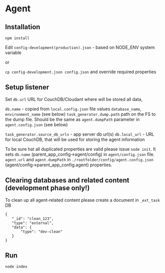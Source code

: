
Agent
=========


Installation
------------

`npm install`

Edit `config-development(production).json` - based on NODE_ENV system variable

or

`cp config-development.json config.json` and override required properties


Setup listener
--------------

Set 
`db.url` URL for CouchDB/Cloudant where will be stored all data, 

`db.name` - copied from `local.config.json` file values `database_name`, `environment_name` (see below)
`task_generator.dump.path` path on the FS to the dump file. 
Should be the same as `agent.dumpPath` parameter in `agent.config.json` (see below)

`task_generator.source_db_urls` - app server db url(s)
`db.local_url` - URL for local CouchDB, that will be used for storing the agent information


To be sure hat all duplicated properties are valid please issue `node init`. 
It sets 
`db.name` (parent_app_config->agent/config) in `agent/config.json` file.
`agent.url` and `agent.dumpPath` in `./rootfolder/config/agent.config.json`
(agent/config->parent_app_config.agent) properties.


Clearing databases and related content (development phase only!)
--------------------------------------

To clean up all agent-related content please create a document in `_ext_task` DB
```
{
   "_id": "clean_123",
   "type": "external",
   "data": {
       "type": "dev-clean"
   }
}
```

Run
----
`node index`